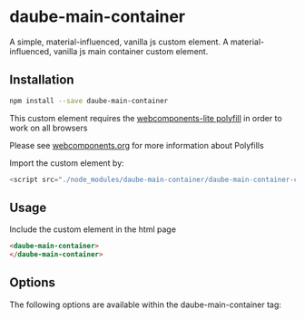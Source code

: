 # daube-main-container
A simple, material-influenced, vanilla js custom element.  A material-influenced, vanilla js main container custom element.

## Installation
```bash
npm install --save daube-main-container
```

This custom element requires the [webcomponents-lite polyfill](https://github.com/webcomponents/webcomponentsjs) in order to work on all browsers

Please see [webcomponents.org](https://www.webcomponents.org/polyfills) for more information about Polyfills

Import the custom element by:
```JavaScript
<script src="./node_modules/daube-main-container/daube-main-container-compiled.js"></script>
```

## Usage
Include the <daube-main-container> custom element in the html page
```html
<daube-main-container>
</daube-main-container>
```

## Options

The following options are available within the daube-main-container tag:



